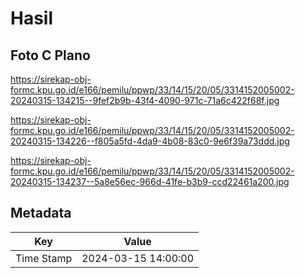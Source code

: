 # Hasil

## Foto C Plano

https://sirekap-obj-formc.kpu.go.id/e166/pemilu/ppwp/33/14/15/20/05/3314152005002-20240315-134215--9fef2b9b-43f4-4090-971c-71a6c422f68f.jpg

https://sirekap-obj-formc.kpu.go.id/e166/pemilu/ppwp/33/14/15/20/05/3314152005002-20240315-134226--f805a5fd-4da9-4b08-83c0-9e6f39a73ddd.jpg

https://sirekap-obj-formc.kpu.go.id/e166/pemilu/ppwp/33/14/15/20/05/3314152005002-20240315-134237--5a8e56ec-966d-41fe-b3b9-ccd22461a200.jpg


## Metadata

| Key        | Value               |
| ---------- | ------------------- |
| Time Stamp | 2024-03-15 14:00:00 |



